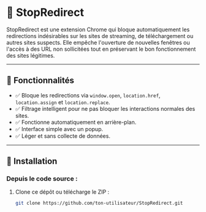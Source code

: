 # 🛑 StopRedirect

StopRedirect est une extension Chrome qui bloque automatiquement les redirections indésirables sur les sites de streaming, de téléchargement ou autres sites suspects. Elle empêche l'ouverture de nouvelles fenêtres ou l'accès à des URL non sollicitées tout en préservant le bon fonctionnement des sites légitimes.

---

## 🚀 Fonctionnalités

- ✅ Bloque les redirections via `window.open`, `location.href`, `location.assign` et `location.replace`.
- ✅ Filtrage intelligent pour ne pas bloquer les interactions normales des sites.
- ✅ Fonctionne automatiquement en arrière-plan.
- ✅ Interface simple avec un popup.
- ✅ Léger et sans collecte de données.

---

## 🧩 Installation

### Depuis le code source :

1. Clone ce dépôt ou télécharge le ZIP :
   ```bash
   git clone https://github.com/ton-utilisateur/StopRedirect.git
